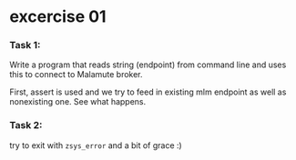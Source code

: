 # excercise 01

### Task 1:
Write a program that reads string (endpoint) from command line and uses this
to connect to Malamute broker.

First, assert is used and we try to feed in existing mlm endpoint as well as
nonexisting one. See what happens.

### Task 2: 
try to exit with `zsys_error` and a bit of grace :)
